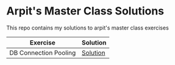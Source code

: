 # Arpit's Master Class Solutions

This repo contains my solutions to arpit's master class exercises

| Exercise | Solution |
|----------|--------- |
| DB Connection Pooling       | [Solution](./exercise-001-db-connection-pooling) |
